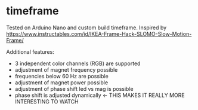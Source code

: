 # timeframe

Tested on Arduino Nano and custom build timeframe. 
Inspired by https://www.instructables.com/id/IKEA-Frame-Hack-SLOMO-Slow-Motion-Frame/

Additional features:

- 3 independent color channels (RGB) are supported
- adjustment of magnet frequency possible
- frequencies below 60 Hz are possible 
- adjustment of magnet power possible
- adjustment of phase shift led vs mag is possible
- phase shift is adjusted dynamically <- THIS MAKES IT REALLY MORE INTERESTING TO WATCH




